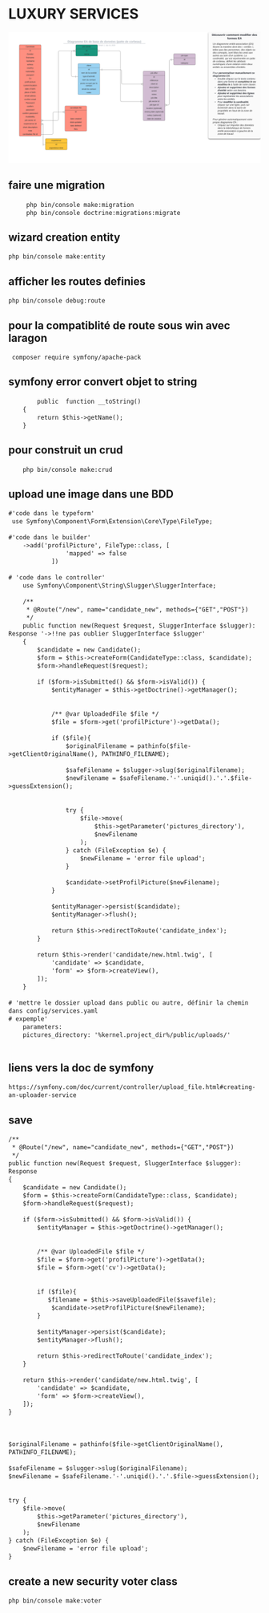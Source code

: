 # LUXURY SERVICES

![diagram](diagram/db.svg)

## faire une migration
```shell
     php bin/console make:migration
     php bin/console doctrine:migrations:migrate
```


## wizard creation entity
```shell
php bin/console make:entity
```
## afficher les routes definies
```shell
php bin/console debug:route
```
## pour la compatiblité de route sous win avec laragon
```shell
 composer require symfony/apache-pack 
```
## symfony error convert objet to string
```shell
        public  function __toString()
    {
        return $this->getName();
    }
```

## pour construit un crud
```shell
    php bin/console make:crud
```

## upload une image dans une BDD
```shell
#'code dans le typeform' 
 use Symfony\Component\Form\Extension\Core\Type\FileType;

#'code dans le builder'
    ->add('profilPicture', FileType::class, [
                'mapped' => false
            ])
    
# 'code dans le controller'
    use Symfony\Component\String\Slugger\SluggerInterface;

    /**
     * @Route("/new", name="candidate_new", methods={"GET","POST"})
     */
    public function new(Request $request, SluggerInterface $slugger): Response '->!!ne pas oublier SluggerInterface $slugger'
    {
        $candidate = new Candidate();
        $form = $this->createForm(CandidateType::class, $candidate);
        $form->handleRequest($request);

        if ($form->isSubmitted() && $form->isValid()) {
            $entityManager = $this->getDoctrine()->getManager();


            /** @var UploadedFile $file */
            $file = $form->get('profilPicture')->getData();

            if ($file){
                $originalFilename = pathinfo($file->getClientOriginalName(), PATHINFO_FILENAME);
               
                $safeFilename = $slugger->slug($originalFilename);
                $newFilename = $safeFilename.'-'.uniqid().'.'.$file->guessExtension();

                
                try {
                    $file->move(
                        $this->getParameter('pictures_directory'),
                        $newFilename
                    );
                } catch (FileException $e) {
                    $newFilename = 'error file upload';
                }

                $candidate->setProfilPicture($newFilename);
            }

            $entityManager->persist($candidate);
            $entityManager->flush();

            return $this->redirectToRoute('candidate_index');
        }

        return $this->render('candidate/new.html.twig', [
            'candidate' => $candidate,
            'form' => $form->createView(),
        ]);
    }

# 'mettre le dossier upload dans public ou autre, définir la chemin dans config/services.yaml
# expemple'
    parameters:
    pictures_directory: '%kernel.project_dir%/public/uploads/'


 ```
## liens vers la doc de symfony
    https://symfony.com/doc/current/controller/upload_file.html#creating-an-uploader-service

## save

    /**
     * @Route("/new", name="candidate_new", methods={"GET","POST"})
     */
    public function new(Request $request, SluggerInterface $slugger): Response
    {
        $candidate = new Candidate();
        $form = $this->createForm(CandidateType::class, $candidate);
        $form->handleRequest($request);

        if ($form->isSubmitted() && $form->isValid()) {
            $entityManager = $this->getDoctrine()->getManager();


            /** @var UploadedFile $file */
            $file = $form->get('profilPicture')->getData();
            $file = $form->get('cv')->getData();
           

            if ($file){
               $filename = $this->saveUploadedFile($savefile);
                $candidate->setProfilPicture($newFilename);
            }

            $entityManager->persist($candidate);
            $entityManager->flush();

            return $this->redirectToRoute('candidate_index');
        }

        return $this->render('candidate/new.html.twig', [
            'candidate' => $candidate,
            'form' => $form->createView(),
        ]);
    }



    $originalFilename = pathinfo($file->getClientOriginalName(), PATHINFO_FILENAME);
               
    $safeFilename = $slugger->slug($originalFilename);
    $newFilename = $safeFilename.'-'.uniqid().'.'.$file->guessExtension();

    
    try {
        $file->move(
            $this->getParameter('pictures_directory'),
            $newFilename
        );
    } catch (FileException $e) {
        $newFilename = 'error file upload';
    }

## create a new security voter class
```shell
php bin/console make:voter
```

